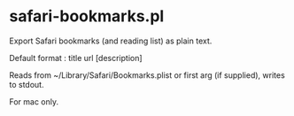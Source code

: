 # safari-bookmarks.pl

Export Safari bookmarks (and reading list) as plain text.

Default format : title url [description]

Reads from ~/Library/Safari/Bookmarks.plist or first arg (if supplied), writes to stdout.

For mac only.

